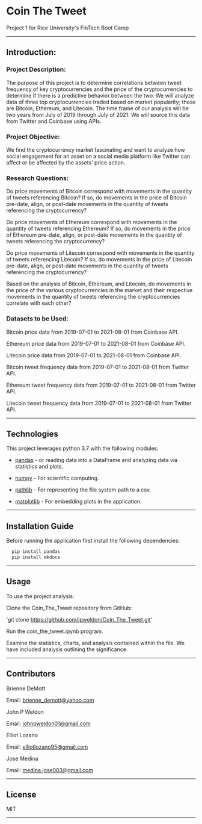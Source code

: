 # Coin The Tweet

Project 1 for Rice University's FinTech Boot Camp

---

## Introduction:

### Project Description:

The purpose of this project is to determine correlations between tweet frequency of key cryptocurrencies and the price of the cryptocurrencies to determine if there is a predictive behavior between the two. We will analyze data of three top cryptocurrencies traded based on market popularity; these are Bitcoin, Ethereum, and Litecoin. The time frame of our analysis will be two years from July of 2019 through July of 2021. We will source this data  from Twitter and Coinbase using APIs.

### Project Objective:

We find the cryptocurrency market fascinating and want to analyze how social engagement for an asset on a social media platform like Twitter can affect or be affected by the assets' price action.

### Research Questions:

Do price movements of Bitcoin correspond with movements in the quantity of tweets referencing Bitcoin? If so, do movements in the price of Bitcoin  pre-date, align, or post-date movements in the quantity of tweets referencing the cryptocurrency?

Do price movements of Ethereum correspond with movements in the quantity of tweets referencing Ethereum? If so, do movements in the price of Ethereum  pre-date, align, or post-date movements in the quantity of tweets referencing the cryptocurrency?

Do price movements of Litecoin correspond with movements in the quantity of tweets referencing Litecoin? If so, do movements in the price of Litecoin  pre-date, align, or post-date movements in the quantity of tweets referencing the cryptocurrency?

Based on the analysis of Bitcoin, Ethereum, and Litecoin, do movements in the price of the various cryptocurrencies in the market and their respective movements in the quantity of tweets referencing the cryptocurrencies correlate with each other?

### Datasets to be Used: 

Bitcoin price data from 2019-07-01 to 2021-08-01 from Coinbase API.

Ethereum price data from 2019-07-01 to 2021-08-01 from Coinbase API.

Litecoin price data from 2019-07-01 to 2021-08-01 from Coinbase API.

Bitcoin tweet frequency data from 2019-07-01 to 2021-08-01 from Twitter API.

Ethereum tweet frequency data from 2019-07-01 to 2021-08-01 from Twitter API.

Litecoin tweet frequency data from 2019-07-01 to 2021-08-01 from Twitter API.

---

## Technologies

This project leverages python 3.7 with the following modules:

* [pandas](https://github.com/pandas-dev/pandas) - or reading data into a DataFrame and analyzing data via statistics and plots.

* [numpy](https://numpy.org) - For scientific computing.

* [pathlib](https://docs.python.org/3/library/pathlib.html) - For representing the file system path to a csv.

* [matplotlib](https://matplotlib.org/stable/users/index.html) - For embedding plots in the application.

---

## Installation Guide

Before running the application first install the following dependencies:

```python
  pip install pandas
  pip install mkdocs
```

---

## Usage

To use the project analysis:

Clone the Coin_The_Tweet repository from GitHub:

'git clone https://github.com/jpweldon/Coin_The_Tweet.git'

Run the coin_the_tweet.ipynb program.

Examine the statistics, charts, and analysis contained within the file. We have included analysis outlining the significance.

---

## Contributors

Brienne DeMott

Email: brienne_demott@yahoo.com

John P Weldon

Email: johnpweldon01@gmail.com

Elliot Lozano

Email: elliotlozano95@gmail.com

Jose Medina

Email: medina.jose003@gmail.com

---

## License

MIT

---

